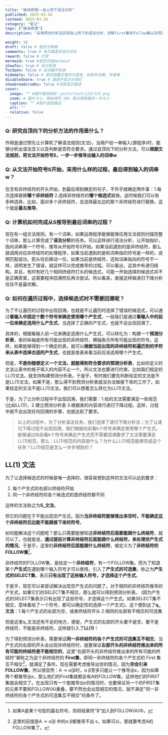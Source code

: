 ```yaml
---
title: "编译原理——自上而下语法分析"
published: 2025-03-26
lastmod: 2025-03-26
category: "笔记"
tags: ["编译原理"]
description: "采用预测分析法实现自上而下的语法分析、求解first集和follow集以及预测分析表等"

weight: 10
draft: false # 是否为草稿
comments: true # 本页面是否显示评论
reward: false # 打赏
mermaid: true #是否开启mermaid
showToc: true # 显示目录
TocOpen: false # 自动展开目录
hidemeta: false # 是否隐藏文章的元信息，如发布日期、作者等
disableShare: true # 底部不显示分享栏
showbreadcrumbs: false #顶部显示路径
cover:
  image: "" #图片路径例如：posts/tech/123/123.png
  zoom: # 图片大小，例如填写 50% 表示原图像的一半大小
  caption: "" #图片底部描述
  alt: ""
  relative: false
---
```


### Q: 研究自顶向下的分析方法的作用是什么？

作用是通过预先让计算机了解语法规则(文法)，当用户给一串输入(源程序)时，能够分析出语法含义以及判断是否符合要求。通过自顶向下的分析方法，可以**根据文法规则，将文法开始符号S，一步一步推导出输入的词串w**



### Q: 从文法开始符号S开始，采用什么样的过程，最后得到输入的词串w？

在含有非终结符的开头开始，到最后得到确定的句子，不外乎就确定两件事：1.每次选择替换**哪个非终结符** 2.选择非终结符的**哪个候选式**替换。这时候我们可以有多种选择，比如，面对多个非终结符，总选择最左边的那个非终结符进行替换，这个就是**最左推导**。



### Q: 计算机如何完成从S推导到最后词串的过程？

现在有一组文法规则，有一个词串，如果运用程序能够能够应用文法规则扫描完整个词串，那么计算完成了**语法分析**的任务。可以这样进行语法分析，让开始指针，指向词串第一个符号，推导从开始符号S开始，如果当前遇到的是非终结符，那么就调用对应非终结符的处理程序，如果当前遇到的是和词串指的符号是一样的，说明匹配成功，箭头往后移动一位，如果当前是终结符，还和词串指向的符号不一样，说明发生了错误，就这样可以完成推导的过程。可以看出，这其中有递归结构，并且，有时有好几个相同终结符打头的候选式，可能一开始选择的候选式并不是正确答案，这需要程序回溯然后再次尝试。所以看来，直接这样做递归下降分析往往不是最优解。



### Q: 如何在遍历过程中，选择候选式时不需要回溯呢？

为了不让遍历的过程中出现回溯，也就是不让遍历时选择了错误的候选式，可以通过**看输入中固定个数个符号来确定使用哪个产生式**，一般我们是通过**看输入中的前一位来确定选用什么产生式**，当选择了正确的产生式，也就不会出现回溯了。

具体的，根据看输入前一位来确定选用什么产生式，可以转化为：构建一个**预测分析表**，表的纵轴是所有可能出现的非终结符，横轴表示所有可能出现的符号。这样，如果能够得到一个确定的表，就可以**根据当前出现的非终结符和遍历到的字符来从表中选择合适的产生式**，也就是查表来看当前应该选用哪个产生式。

但是，**不是你随便定义一个文法，就能得到符合要求的预测分析表**，比如你定义的文法让表中的格子填入的内容不止一个。所以文法也要进行约束，比如我们规定的LL(1)文法，就支持构建预测分析表。于是乎，有时我们要先判断给定的文法是不是LL(1)文法，如果不是，那么得不到预测分析表就没办法做接下来的工作了。如果给定的文法不是LL(1)文法，我们可以想着怎么转化为LL(1)文法。

于是，为了让分析过程中不出现回溯，我们需要：1.给的文法需要满足一些规范(比如LL(1))，2.建立预测分析表 3.根据表的内容进行递归下降过程。这样，过程中就不会出现任何回溯的步骤，也就达到了要求。



> 以上的过程中，为了分析语法任务，我们选择了递归下降分析法；为了让递归下降过程不出现回溯，我们根据向前看k个符号来确定使用哪个产生式。能够通过向前看k个符号来确定产生式而不需要回溯要求了文法需要满足LL(1)规范，那么：LL(1)规范的内容是什么？为什么LL(1)规范能够完成这个任务？LL(1)规范是怎么一步步得到的？

## LL(1) 文法

为了让选择候选式的时候是唯一选择的，很容易想到这样的文法可以达到要求：

1. 每个产生式的右部以终结符开始
2. 同一个非终结符的各个候选式的首终结符都不同

这样的文法称之为**S_文法**。

但它的问题在于不能出现空产生式。因为**当非终结符能够推出来空时，不能确定这个非终结符后边能不能跟接下来的符号**。



如何能解决这个问题呢？那么只需要能够知道**非终结符后面都能跟什么终结符**，就可以了。也就是说，**通过提前计算非终结符后面能跟什么终结符，来处理空产生式的情况**。于是乎，这里的**非终结符后面能跟什么终结符**，被定义为了**非终结符的FOLLOW集**[^1]。

非终结符的FOLLOW集，是给定一个**非终结符**，有一个FOLLOW集。而为了知道某个**产生式**在遇到哪个输入符号才可以使用，引入了**产生式的可选集**，称之为**产生式的SELECT集**，表示**只有出现了这些输入符号，才选择这个产生式**。



于是乎，现在可以来尝试解决出现空产生式的问题了。对于相同的非终结符推导的产生式，如果它们的SELECT集不相交，那么就可以得到预测分析表。 (因为产生式的SELECT集表示只有出现了这些符号，才选择这个产生式。如果SELECT集不相交，意味着给了一个符号，都可以确定性的选择一个产生式)。这个便到达了**q_ 文法**：1.每个产生式的右部为空，或者终结符开头 2.相同的左部有不相交的可选集



但是这里q_文法还有不足的地方，便是，产生式的右部的开头要不是空，要不是终结符，不能是非终结符。这样就引入了**LL(1)**！



为了得到预测分析表，需要保证**同一非终结符的各个产生式的可选集互不相交**。当产生式的右部的开头会出现非终结符时，就要保证**右部开头的非终结符推出来的所有可能的终结符是不能相交的**，这里"右部开头的非终结符推出来的所有可能的终结符"被称之为这个非终结符的 **First集**，即同一非终结符的各个产生式的 First 集互不相交[^2]，就满足了条件。现在需要考虑推导出空的情况，因为**空会引来FOLLOW集**，所以很显然：A -> α|β时，α β至多只能让一个推导出ε，因为如果两个都推导出ε，那么他们的First集就都会有A的FOLLOW集，这样他们的FIRST集就会相交了。在出现只有一个能推导出ε的情况时，也要保证另一个的FIRST集的元素不要和FOLLOW(A)重叠，要不然也会出现相交的情况，就不满足"同一非终结符的各个产生式的可选集互不相交"的条件了。











[^1]: 如果A是某个句型的最右符号，则将结束符"$"加入到FOLLOW(A)中。
[^2]: 这里的前提是A -> α|β 中的α β都推导不出 ε，如果可以，那就要考虑A的FOLLOW集了。
